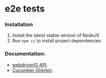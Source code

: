 # e2e tests

### Installation

1. Install the latest stable version of NodeJS
2. Run `npm ci` to install project dependencies

### Documentation:

- [webdriverIO API](https://webdriver.io/docs/api.html).
- [Cucumber Gherkin](https://cucumber.io/docs/gherkin/).
